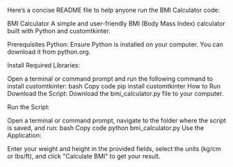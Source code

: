 
Here’s a concise README file to help anyone run the BMI Calculator code:

BMI Calculator
A simple and user-friendly BMI (Body Mass Index) calculator built with Python and customtkinter.

Prerequisites
Python: Ensure Python is installed on your computer. You can download it from python.org.

Install Required Libraries:

Open a terminal or command prompt and run the following command to install customtkinter:
bash
Copy code
pip install customtkinter
How to Run
Download the Script: Download the bmi_calculator.py file to your computer.

Run the Script:

Open a terminal or command prompt, navigate to the folder where the script is saved, and run:
bash
Copy code
python bmi_calculator.py
Use the Application:

Enter your weight and height in the provided fields, select the units (kg/cm or lbs/ft), and click "Calculate BMI" to get your result.
